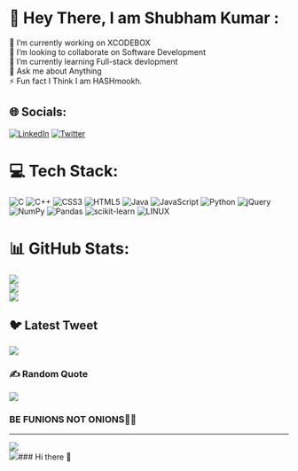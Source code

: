 # 💫 Hey There, I am Shubham Kumar :

🔭 I’m currently working on XCODEBOX <br>👯 I’m looking to collaborate on Software Development <br>🌱 I’m currently learning Full-stack devlopment <br>💬 Ask me about Anything <br>⚡ Fun fact I  Think I am HASHmookh.


## 🌐 Socials:
[![LinkedIn](https://img.shields.io/badge/LinkedIn-%230077B5.svg?logo=linkedin&logoColor=white)](https://www.linkedin.com/in/shubham-kumar-ins/) [![Twitter](https://img.shields.io/badge/Twitter-%231DA1F2.svg?logo=Twitter&logoColor=white)](https://twitter.com/insshubh) 

# 💻 Tech Stack:

![C](https://img.shields.io/badge/c-%2300599C.svg?style=for-the-badge&logo=c&logoColor=white) ![C++](https://img.shields.io/badge/c++-%2300599C.svg?style=for-the-badge&logo=c%2B%2B&logoColor=white) ![CSS3](https://img.shields.io/badge/css3-%231572B6.svg?style=for-the-badge&logo=css3&logoColor=white) ![HTML5](https://img.shields.io/badge/html5-%23E34F26.svg?style=for-the-badge&logo=html5&logoColor=white) ![Java](https://img.shields.io/badge/java-%23ED8B00.svg?style=for-the-badge&logo=java&logoColor=white) ![JavaScript](https://img.shields.io/badge/javascript-%23323330.svg?style=for-the-badge&logo=javascript&logoColor=%23F7DF1E) ![Python](https://img.shields.io/badge/python-3670A0?style=for-the-badge&logo=python&logoColor=ffdd54) ![jQuery](https://img.shields.io/badge/jquery-%230769AD.svg?style=for-the-badge&logo=jquery&logoColor=white) ![NumPy](https://img.shields.io/badge/numpy-%23013243.svg?style=for-the-badge&logo=numpy&logoColor=white) ![Pandas](https://img.shields.io/badge/pandas-%23150458.svg?style=for-the-badge&logo=pandas&logoColor=white) ![scikit-learn](https://img.shields.io/badge/scikit--learn-%23F7931E.svg?style=for-the-badge&logo=scikit-learn&logoColor=white) ![LINUX](https://img.shields.io/badge/Linux-FCC624?style=for-the-badge&logo=linux&logoColor=black)
# 📊 GitHub Stats:

![](https://github-readme-stats.vercel.app/api?username=insshubh&theme=radical&hide_border=true&include_all_commits=false&count_private=false)<br/>
![](https://github-readme-streak-stats.herokuapp.com/?user=insshubh&theme=radical&hide_border=true)<br/>
![](https://github-readme-stats.vercel.app/api/top-langs/?username=insshubh&theme=radical&hide_border=true&include_all_commits=false&count_private=false&layout=compact)

## 🐦 Latest Tweet
[![](https://gtce.itsvg.in/api?username=insshubh)](https://github.com/VishwaGauravIn/github-twitter-card-embed)

### ✍ Random  Quote
![](https://quotes-github-readme.vercel.app/api?type=horizontal&theme=radical)

<h3>BE FUNIONS NOT ONIONS🤣😂</h3>

---
  <img src="https://visitcount.itsvg.in/api?id=insshubh&label=Profile%20Views&pretty=false" />
  <br/>
  <img src="https://media.giphy.com/media/hVm2JYyoGy7MGqX4H8/giphy.gif" />### Hi there 👋

<!--
**Rohitsinghchandravanshi/Rohitsinghchandravanshi** is a ✨ _special_ ✨ repository because its `README.md` (this file) appears on your GitHub profile.

Here are some ideas to get you started:

- 🔭 I’m currently working on ...
- 🌱 I’m currently learning ...
- 👯 I’m looking to collaborate on ...
- 🤔 I’m looking for help with ...
- 💬 Ask me about ...
- 📫 How to reach me: ...
- 😄 Pronouns: ...
- ⚡ Fun fact: ...
-->
